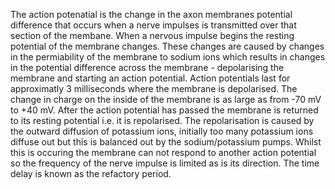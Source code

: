 The action potenatial is the change in the axon membranes potential difference that occurs when a nerve impulses is transmitted over that section of the membane. When a nervous impulse begins the resting potential of the membrane changes. These changes are caused by changes in the permiability of the membrane to sodium ions which results in changes in the potential difference across the membrane - depolarising the membrane and starting an action potential. Action potentials last for approximatly 3 milliseconds where the membrane is depolarised. The change in charge on the inside of the membrane is as large as from -70 mV to +40 mV. After the action potential has passed the membrane is returned to its resting potential i.e. it is repolarised. The repolarisation is caused by the outward diffusion of potassium ions, initially too many potassium ions diffuse out but this is balanced out by the sodium/potassium pumps. Whilst this is occuring the membrane can not respond to another action potential so the frequency of the nerve impulse is limited as is its direction. The time delay is known as the refactory period.
